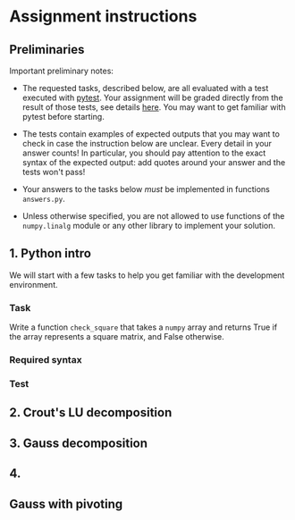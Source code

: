 # Assignment instructions

## Preliminaries

Important preliminary notes:

* The requested tasks, described below, are all evaluated with a test
  executed with [pytest](http://pytest.org). Your assignment will be graded
  directly from the result of those tests, see details
  [here](./README.md). You may want to get familiar with pytest before
  starting.
  
* The tests contain examples of expected outputs that you may want to
  check in case the instruction below are unclear. Every detail in
  your answer counts! In particular, you should pay attention to the
  exact syntax of the expected output: add quotes around your answer
  and the tests won't pass!

* Your answers to the tasks below *must* be implemented in functions `answers.py`. 

* Unless otherwise specified, you are not allowed to use functions of 
the `numpy.linalg` module or any other library to implement your solution.

## 1. Python intro

We will start with a few tasks to help you get familiar with the 
development environment.

### Task

Write a function `check_square` that takes a `numpy` array and returns True if the
array represents a square matrix, and False otherwise.

### Required syntax

### Test

## 2. Crout's LU decomposition

## 3. Gauss decomposition

## 4. 

## Gauss with pivoting
